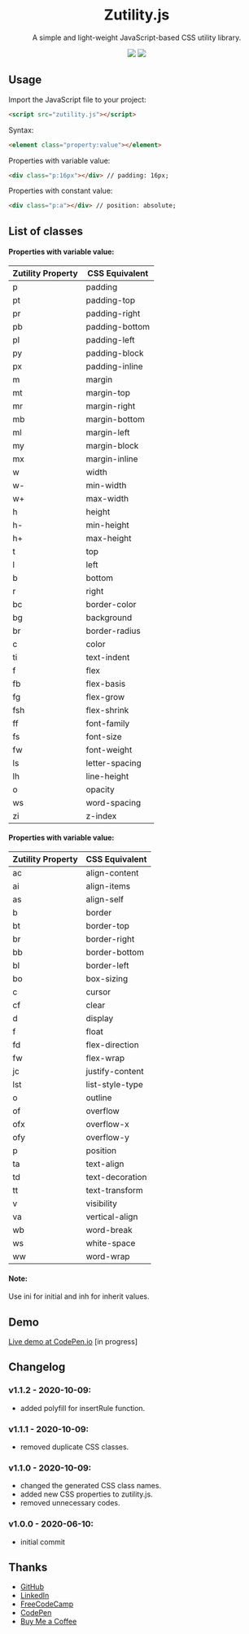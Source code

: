 
<h1 align="center">Zutility.js</h1>

<p align="center">A simple and light-weight JavaScript-based CSS utility library.</p>
<p align="center">
  <img src="https://img.shields.io/badge/js%20minified-5.43kb-green" />
  <img src="https://img.shields.io/badge/js-10.6kb-blue" />
</p>

## Usage
Import the JavaScript file to your project: 
````html
<script src="zutility.js"></script>
````

Syntax:
````html
<element class="property:value"></element>
````
Properties with variable value:
````html
<div class="p:16px"></div> // padding: 16px;
````
Properties with constant value:
````html
<div class="p:a"></div> // position: absolute;
````
## List of classes

#### Properties with variable value:
Zutility Property | CSS Equivalent
--- | ---
p | padding
pt | padding-top
pr | padding-right
pb | padding-bottom
pl | padding-left
py | padding-block
px | padding-inline
m | margin
mt | margin-top
mr | margin-right
mb | margin-bottom
ml | margin-left
my | margin-block
mx | margin-inline
w | width
w- | min-width
w+ | max-width
h | height
h- | min-height
h+ | max-height
t | top
l | left
b | bottom
r | right
bc | border-color
bg | background
br | border-radius
c | color
ti | text-indent
f | flex
fb | flex-basis
fg | flex-grow
fsh | flex-shrink
ff | font-family
fs | font-size
fw | font-weight
ls | letter-spacing
lh | line-height
o | opacity
ws | word-spacing
zi | z-index

#### Properties with variable value:
Zutility Property | CSS Equivalent
--- | ---
ac | align-content
ai | align-items
as | align-self
b | border
bt | border-top
br | border-right
bb | border-bottom
bl | border-left
bo | box-sizing
c | cursor
cf | clear
d | display
f | float
fd | flex-direction
fw | flex-wrap
jc | justify-content
lst | list-style-type
o | outline
of | overflow
ofx | overflow-x
ofy | overflow-y
p | position
ta | text-align
td | text-decoration
tt | text-transform
v | visibility
va | vertical-align
wb | word-break
ws | white-space
ww | word-wrap

#### Note:
Use ini for initial and inh for inherit values.
## Demo

[Live demo at CodePen.io](https://codepen.io/zenabus/pen/) [in progress]

## Changelog
### v1.1.2 - 2020-10-09:
 - added polyfill for insertRule function.

### v1.1.1 - 2020-10-09:
- removed duplicate CSS classes.

### v1.1.0 - 2020-10-09:
- changed the generated CSS class names.
- added new CSS properties to zutility.js.
- removed unnecessary codes.

### v1.0.0 - 2020-06-10:
- initial commit

## Thanks

- [GitHub](https://github.com/zenabus)
- [LinkedIn](https://linkedin.com/in/zenabus)
- [FreeCodeCamp](https://freecodecamp.org/zenabus)
- [CodePen](https://codepen.io/zenabus)
- [Buy Me a Coffee](https://www.buymeacoffee.com/zenabus)
